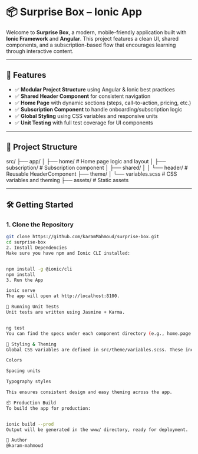 # 📦 Surprise Box – Ionic App

Welcome to **Surprise Box**, a modern, mobile-friendly application built with **Ionic Framework** and **Angular**. This project features a clean UI, shared components, and a subscription-based flow that encourages learning through interactive content.

---

## 🚀 Features

- ✅ **Modular Project Structure** using Angular & Ionic best practices
- ✅ **Shared Header Component** for consistent navigation
- ✅ **Home Page** with dynamic sections (steps, call-to-action, pricing, etc.)
- ✅ **Subscription Component** to handle onboarding/subscription logic
- ✅ **Global Styling** using CSS variables and responsive units
- ✅ **Unit Testing** with full test coverage for UI components

---

## 📂 Project Structure

src/ ├── app/ │ ├── home/ # Home page logic and layout │ ├── subscription/ # Subscription component │ ├── shared/ │ │ └── header/ # Reusable HeaderComponent ├── theme/ │ └── variables.scss # CSS variables and theming ├── assets/ # Static assets

---

## 🛠️ Getting Started

### 1. Clone the Repository

```bash
git clone https://github.com/karamMahmoud/surprise-box.git
cd surprise-box
2. Install Dependencies
Make sure you have npm and Ionic CLI installed:


npm install -g @ionic/cli
npm install
3. Run the App

ionic serve
The app will open at http://localhost:8100.

🧪 Running Unit Tests
Unit tests are written using Jasmine + Karma.


ng test
You can find the specs under each component directory (e.g., home.page.spec.ts).

🎨 Styling & Theming
Global CSS variables are defined in src/theme/variables.scss. These include:

Colors

Spacing units

Typography styles

This ensures consistent design and easy theming across the app.

📦 Production Build
To build the app for production:


ionic build --prod
Output will be generated in the www/ directory, ready for deployment.

👤 Author
@karam-mahmoud